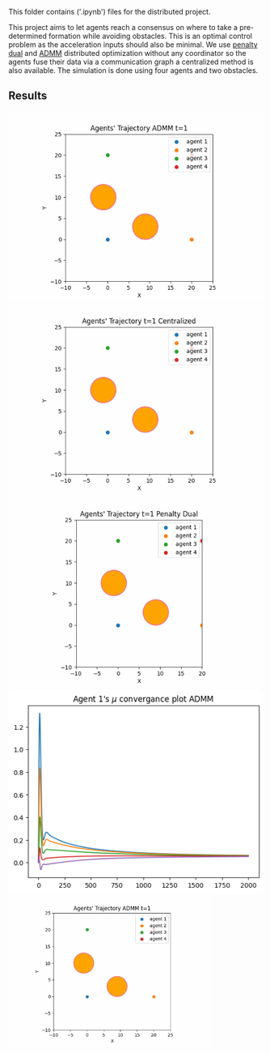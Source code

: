 This folder contains ('.ipynb') files for the distributed project.

This project aims to let agents reach a consensus on where to take a pre-determined formation while avoiding obstacles. This is an optimal control problem as the acceleration inputs should also be minimal. We use [penalty dual](https://books.google.com/books?hl=en&lr=&id=MVngCQAAQBAJ&oi=fnd&pg=PP7&dq=Distributed+Optimization-Based+Control+of+Multi%3FAgent+Networks+in+Complex+Environments&ots=2eZv-v9Azp&sig=KpQ_7E9bFEtZGwoFB8PgfjZvnwE#v=onepage&q=Distributed%20Optimization-Based%20Control%20of%20Multi%3FAgent%20Networks%20in%20Complex%20Environments&f=false) and [ADMM](https://web.stanford.edu/~boyd/papers/pdf/admm_distr_stats.pdf) distributed optimization without any coordinator so the agents fuse their data via a communication graph a centralized method is also available. The simulation is done using four agents and two obstacles.


## Results
![Alt text describing the GIF](gifs/admm.gif)
![Alt text describing the GIF](gifs/centralized.gif)
![Alt text describing the GIF](gifs/penalty_dual.gif)
![Alt text describing the GIF](gifs/output.png )
<img src="gifs/admm.gif" width="400">
